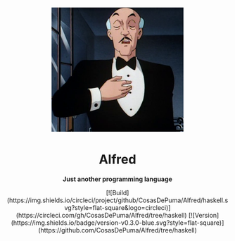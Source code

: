 <h1 align="center">
	<img
		width="300"
		alt="Alfred Haskell"
		src="./.repo/alfred.png">
</h1>

<h1 align="center">
	<strong>
    Alfred
  </strong>
</h1>

<p align="center">
	<strong>
    Just another programming language
	</strong>
</p>

<p align="center">
  [![Build](https://img.shields.io/circleci/project/github/CosasDePuma/Alfred/haskell.svg?style=flat-square&logo=circleci)](https://circleci.com/gh/CosasDePuma/Alfred/tree/haskell)
  [![Version](https://img.shields.io/badge/version-v0.3.0-blue.svg?style=flat-square)](https://github.com/CosasDePuma/Alfred/tree/haskell)
	<br>
</p>
